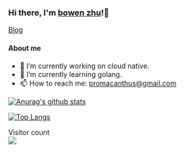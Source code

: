 ### Hi there, I'm [bowen zhu](https://github.com/Promacanthus)!👋

[Blog](https://promacanthus.netlify.app/)

<!--
**Promacanthus/Promacanthus** is a ✨ _special_ ✨ repository because its `README.md` (this file) appears on your GitHub profile.
-->
<!--
Here are some ideas to get you started:
-->
#### About me

- 🔭 I’m currently working on cloud native.
- 🌱 I’m currently learning golang.
- 📫 How to reach me: promacanthus@gmail.com
<!--
- 👯 I’m looking to collaborate on ...
- 🤔 I’m looking for help with ...
- 💬 Ask me about ...
- 😄 Pronouns: ...
- ⚡ Fun fact: ...
-->

[![Anurag's github stats](https://github-readme-stats.vercel.app/api?username=Promacanthus&show_icons=true&theme=radical)](https://github.com/anuraghazra/github-readme-stats)

<!--[![ReadMe Card](https://github-readme-stats.vercel.app/api/pin/?username=Promacanthus&repo=Promacanthus)](https://github.com/anuraghazra/github-readme-stats)-->

[![Top Langs](https://github-readme-stats.vercel.app/api/top-langs/?username=Promacanthus&layout=compact)](https://github.com/anuraghazra/github-readme-stats)

<!--
<a href="https://github.com/anuraghazra/github-readme-stats">
  <img align="left" src="https://github-readme-stats.vercel.app/api/pin/?username=anuraghazra&repo=github-readme-stats" />
</a>
<a href="https://github.com/anuraghazra/convoychat">
  <img align="left" src="https://github-readme-stats.vercel.app/api/pin/?username=anuraghazra&repo=convoychat" />
</a>
-->

<p> 
  Visitor count<br>
  <img src="https://profile-counter.glitch.me/promacanthus/count.svg" />
</p>
